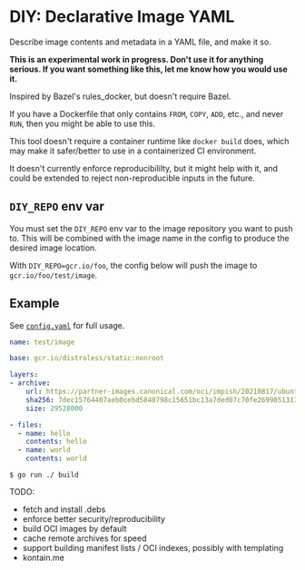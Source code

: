 # DIY: Declarative Image YAML

Describe image contents and metadata in a YAML file, and make it so.

**This is an experimental work in progress. Don't use it for anything serious. If you want something like this, let me know how you would use it.**

Inspired by Bazel's rules_docker, but doesn't require Bazel.

If you have a Dockerfile that only contains `FROM`, `COPY`, `ADD`, etc., and never `RUN`, then you might be able to use this.

This tool doesn't require a container runtime like `docker build` does, which may make it safer/better to use in a containerized CI environment.

It doesn't currently enforce reproducibililty, but it might help with it, and could be extended to reject non-reproducible inputs in the future.

## `DIY_REPO` env var

You must set the `DIY_REPO` env var to the image repository you want to push to.
This will be combined with the image name in the config to produce the desired image location.

With `DIY_REPO=gcr.io/foo`, the config below will push the image to `gcr.io/foo/test/image`.

## Example

See [`config.yaml`](./config.yaml) for full usage.

```yaml
name: test/image

base: gcr.io/distroless/static:nonroot

layers:
- archive:
    url: https://partner-images.canonical.com/oci/impish/20210817/ubuntu-impish-oci-amd64-root.tar.gz
    sha256: 7dec15764407aeb0cebd5840798c15651bc13a7ded07c70fe2699051311baa50
    size: 29528000

- files:
  - name: hello
    contents: hello
  - name: world
    contents: world
```

```console
$ go run ./ build
```

TODO:
- fetch and install .debs
- enforce better security/reproducibility
- build OCI images by default
- cache remote archives for speed
- support building manifest lists / OCI indexes, possibly with templating
- kontain.me
